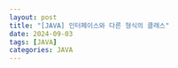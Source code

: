 ```yaml
---
layout: post
title: "[JAVA] 인터페이스와 다른 형식의 클래스"
date: 2024-09-03
tags: [JAVA]
categories: JAVA
---
```


#### 